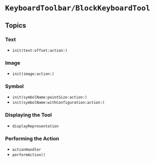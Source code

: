 # ``KeyboardToolbar/BlockKeyboardTool``

## Topics

### Text

- ``init(text:offset:action:)``

### Image

- ``init(image:action:)``

### Symbol

- ``init(symbolName:pointSize:action:)``
- ``init(symbolName:withConfiguration:action:)``

### Displaying the Tool

- ``displayRepresentation``

### Performing the Action

- ``actionHandler``
- ``performAction()``
